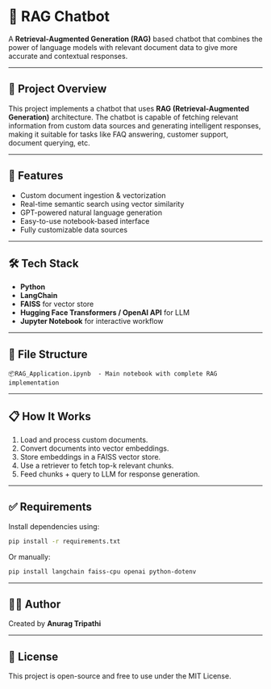 
# 🧠 RAG Chatbot

A **Retrieval-Augmented Generation (RAG)** based chatbot that combines the power of language models with relevant document data to give more accurate and contextual responses.

---

## 📌 Project Overview

This project implements a chatbot that uses **RAG (Retrieval-Augmented Generation)** architecture. The chatbot is capable of fetching relevant information from custom data sources and generating intelligent responses, making it suitable for tasks like FAQ answering, customer support, document querying, etc.

---

## 🚀 Features

- Custom document ingestion & vectorization
- Real-time semantic search using vector similarity
- GPT-powered natural language generation
- Easy-to-use notebook-based interface
- Fully customizable data sources

---

## 🛠️ Tech Stack

- **Python**
- **LangChain**
- **FAISS** for vector store
- **Hugging Face Transformers / OpenAI API** for LLM
- **Jupyter Notebook** for interactive workflow

---

## 📂 File Structure

```
📦RAG_Application.ipynb  - Main notebook with complete RAG implementation
```

---

## 📋 How It Works

1. Load and process custom documents.
2. Convert documents into vector embeddings.
3. Store embeddings in a FAISS vector store.
4. Use a retriever to fetch top-k relevant chunks.
5. Feed chunks + query to LLM for response generation.

---

## ✅ Requirements

Install dependencies using:

```bash
pip install -r requirements.txt
```

Or manually:

```bash
pip install langchain faiss-cpu openai python-dotenv
```

---

## 👨‍💻 Author

Created by **Anurag Tripathi**

---

## 📄 License

This project is open-source and free to use under the MIT License.
